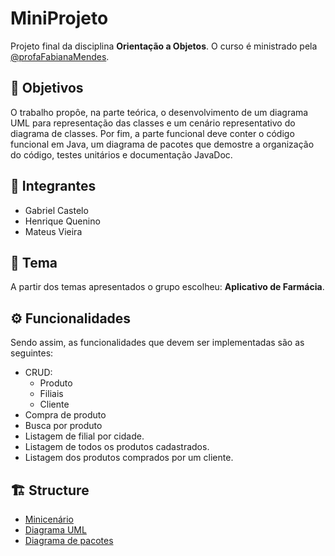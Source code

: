 # MiniProjeto

Projeto final da disciplina **Orientação a Objetos**. O curso é ministrado pela [@profaFabianaMendes](https://github.com/profaFabianaMendes/).

## :dart: Objetivos

O trabalho propôe, na parte teórica, o desenvolvimento de um diagrama UML para representação das classes e um cenário representativo do diagrama de classes. Por fim, a parte funcional deve conter o código funcional em Java, um diagrama de pacotes que demostre a organização do código, testes unitários e documentação JavaDoc.

## :handshake: Integrantes

- Gabriel Castelo
- Henrique Quenino
- Mateus Vieira

## :bookmark_tabs: Tema

A partir dos temas apresentados o grupo escolheu: **Aplicativo de Farmácia**.

## :gear: Funcionalidades

Sendo assim, as funcionalidades que devem ser implementadas são as seguintes:

- CRUD:
  - Produto
  - Filiais
  - Cliente
- Compra de produto
- Busca por produto
- Listagem de filial por cidade.
- Listagem de todos os produtos cadastrados.
- Listagem dos produtos comprados por um cliente.

## :building_construction: Structure

- [Minicenário](docs/DESIGN.md)
- [Diagrama UML](diagrama_de_classes.jpeg)
- [Diagrama de pacotes](diagrama-de-pacotes.jpeg)
